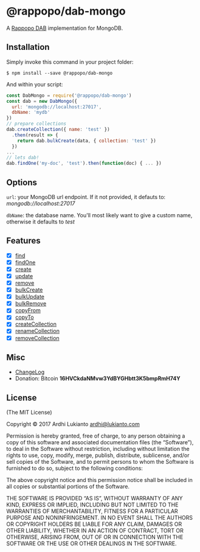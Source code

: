 # @rappopo/dab-mongo

A [Rappopo DAB](https://github.com/rappopo/dab) implementation for MongoDB. 

## Installation

Simply invoke this command in your project folder:

```
$ npm install --save @rappopo/dab-mongo
```

And within your script:

```javascript
const DabMongo = require('@rappopo/dab-mongo')
const dab = new DabMongo({
  url: 'mongodb://localhost:27017',
  dbName: 'mydb'
})
// prepare collections
dab.createCollection({ name: 'test' })
  .then(result => {
    return dab.bulkCreate(data, { collection: 'test' })
  })
...
// lets dab!
dab.findOne('my-doc', 'test').then(function(doc) { ... })
```

## Options

`url`: your MongoDB url endpoint. If it not provided, it defauts to: *mongodb://localhost:27017*

`dbName`: the database name. You'll most likely want to give a custom name, otherwise it defaults to *test*

## Features

* [x] [find](https://docs.rappopo.com/dab/method/find/)
* [x] [findOne](https://docs.rappopo.com/dab/method/find-one/)
* [x] [create](https://docs.rappopo.com/dab/method/create/)
* [x] [update](https://docs.rappopo.com/dab/method/update/)
* [x] [remove](https://docs.rappopo.com/dab/method/remove/)
* [x] [bulkCreate](https://docs.rappopo.com/dab/method/bulk-create/)
* [x] [bulkUpdate](https://docs.rappopo.com/dab/method/bulk-update/)
* [x] [bulkRemove](https://docs.rappopo.com/dab/method/bulk-remove/)
* [x] [copyFrom](https://docs.rappopo.com/dab/method/copy-from/)
* [x] [copyTo](https://docs.rappopo.com/dab/method/copy-to/)
* [x] [createCollection](https://docs.rappopo.com/dab/method/create-collection/)
* [x] [renameCollection](https://docs.rappopo.com/dab/method/rename-collection/)
* [x] [removeCollection](https://docs.rappopo.com/dab/method/remove-collection/)

## Misc

* [ChangeLog](CHANGELOG.md)
* Donation: Bitcoin **16HVCkdaNMvw3YdBYGHbtt3K5bmpRmH74Y**

## License

(The MIT License)

Copyright © 2017 Ardhi Lukianto <ardhi@lukianto.com>

Permission is hereby granted, free of charge, to any person obtaining a copy of this software and associated documentation files (the “Software”), to deal in the Software without restriction, including without limitation the rights to use, copy, modify, merge, publish, distribute, sublicense, and/or sell copies of the Software, and to permit persons to whom the Software is furnished to do so, subject to the following conditions:

The above copyright notice and this permission notice shall be included in all copies or substantial portions of the Software.

THE SOFTWARE IS PROVIDED “AS IS”, WITHOUT WARRANTY OF ANY KIND, EXPRESS OR IMPLIED, INCLUDING BUT NOT LIMITED TO THE WARRANTIES OF MERCHANTABILITY, FITNESS FOR A PARTICULAR PURPOSE AND NONINFRINGEMENT. IN NO EVENT SHALL THE AUTHORS OR COPYRIGHT HOLDERS BE LIABLE FOR ANY CLAIM, DAMAGES OR OTHER LIABILITY, WHETHER IN AN ACTION OF CONTRACT, TORT OR OTHERWISE, ARISING FROM, OUT OF OR IN CONNECTION WITH THE SOFTWARE OR THE USE OR OTHER DEALINGS IN THE SOFTWARE.